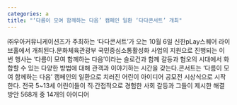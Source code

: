 ```yaml
---
categories: a
title: "‘다름이 모여 함께하는 다음’ 캠페인 일환 ‘다다콘서트’ 개최"
---
```

㈜우아커뮤니케이션즈가 주최하는 ‘다다콘서트’가 오는 10월 6일 신한pLay스퀘어 라이브홀에서 개최된다.문화체육관광부 국민중심소통활성화 사업의 지원으로 진행되는 이번 행사는 ‘다름이 모여 함께하는 다음’이라는 슬로건과 함께 갈등과 혐오의 시대에서 화합할 수 있는 다양한 방법에 대해 관객과 이야기하는 시간을 갖는다.콘서트는 ‘다름이 모여 함께하는 다음’ 캠페인의 일환으로 치러진 어린이 아이디어 공모전 시상식으로 시작한다. 전국 5~13세 어린이들이 직∙간접적으로 경험한 사회 갈등과 그들이 제시한 해결방안 568개 중 14개의 아이디어